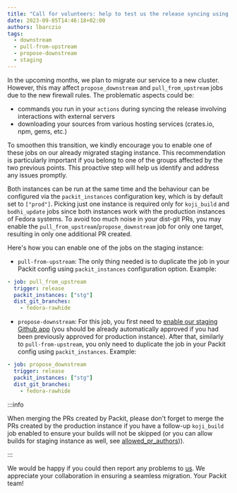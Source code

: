 ```yaml
---
title: "Call for volunteers: help to test us the release syncing using staging instance"
date: 2023-09-05T14:46:18+02:00
authors: lbarczio
tags:
  - downstream
  - pull-from-upstream
  - propose-downstream
  - staging
---
```


In the upcoming months, we plan to migrate our service to a new cluster. However, this may affect `propose_downstream`
and `pull_from_upstream` jobs due to the new firewall rules. The problematic aspects could be:

- commands you run in your `actions` during syncing the release involving interactions with external servers
- downloading your sources from various hosting services (crates.io, npm, gems, etc.)

To smoothen this transition, we kindly encourage you to enable one of these jobs on our already migrated staging instance.
This recommendation is particularly important if you belong to one of the groups affected by the two previous points.
This proactive step will help us identify and address any issues promptly.

Both instances can be run at the same time and the behaviour can be configured via the `packit_instances` configuration key,
which is by default set to `["prod"]`. Picking just one instance is required only for `koji_build` and `bodhi_update` jobs since
both instances work with the production instances of Fedora systems. To avoid too much noise in your dist-git PRs, you
may enable the `pull_from_upstream`/`propose_downstream` job for only one target, resulting in only one additional PR created.

Here's how you can enable one of the jobs on the staging instance:

- `pull-from-upstream`:
  The only thing needed is to duplicate the job in your Packit config using `packit_instances` configuration option. Example:

```yaml
- job: pull_from_upstream
  trigger: release
  packit_instances: ["stg"]
  dist_git_branches:
    - fedora-rawhide
```

- `propose-downstream`:
  For this job, you first need to [enable our staging Github app](/docs/guide/#staging-instance)
  (you should be already automatically approved if you had been previously approved for production instance).
  After that, similarly to `pull-from-upstream`, you only need to duplicate the job in your Packit config using `packit_instances`. Example:

```yaml
- job: propose_downstream
  trigger: release
  packit_instances: ["stg"]
  dist_git_branches:
    - fedora-rawhide
```

:::info

When merging the PRs created by Packit, please don't forget to merge the PRs created by the production instance
if you have a follow-up `koji_build` job enabled to ensure your builds will not be skipped
(or you can allow builds for staging instance as well, see [allowed_pr_authors](/docs/configuration/downstream/koji_build#optional-parameters))).

:::

We would be happy if you could then report any problems to [us](#contact). We appreciate your collaboration in ensuring a seamless migration. Your Packit team!
